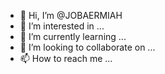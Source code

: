 - 👋 Hi, I’m @JOBAERMIAH
- 👀 I’m interested in ...
- 🌱 I’m currently learning ...
- 💞️ I’m looking to collaborate on ...
- 📫 How to reach me ...

<!---
JOBAERMIAH/JOBAERMIAH is a ✨ special ✨ repository because its `README.md` (this file) appears on your GitHub profile.
You can click the Preview link to take a look at your changes.
--->
